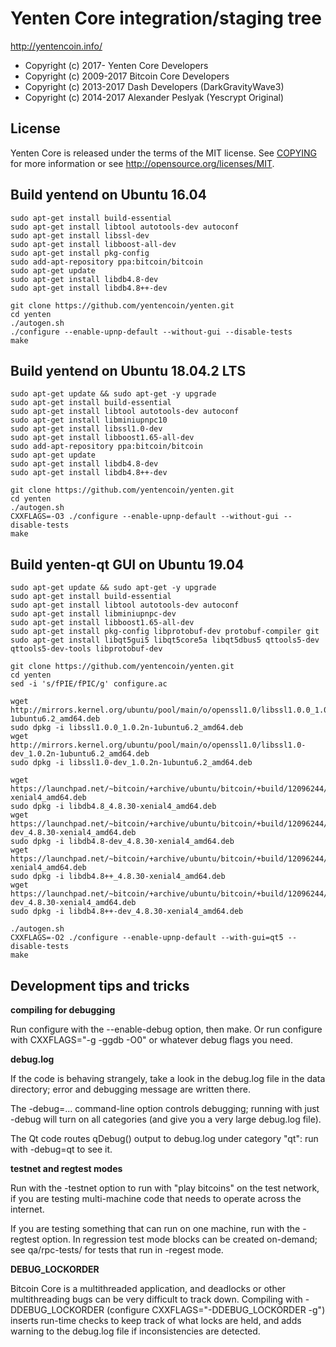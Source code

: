 Yenten Core integration/staging tree
=====================================

http://yentencoin.info/

* Copyright (c) 2017-     Yenten Core Developers
* Copyright (c) 2009-2017 Bitcoin Core Developers
* Copyright (c) 2013-2017 Dash Developers (DarkGravityWave3)
* Copyright (c) 2014-2017 Alexander Peslyak (Yescrypt Original)

License
-------

Yenten Core is released under the terms of the MIT license. See [COPYING](COPYING) for more
information or see http://opensource.org/licenses/MIT.

Build yentend on Ubuntu 16.04
-------------------

    sudo apt-get install build-essential
    sudo apt-get install libtool autotools-dev autoconf
    sudo apt-get install libssl-dev
    sudo apt-get install libboost-all-dev
    sudo apt-get install pkg-config
    sudo add-apt-repository ppa:bitcoin/bitcoin
    sudo apt-get update
    sudo apt-get install libdb4.8-dev
    sudo apt-get install libdb4.8++-dev
    
    git clone https://github.com/yentencoin/yenten.git
    cd yenten
    ./autogen.sh
    ./configure --enable-upnp-default --without-gui --disable-tests
    make

Build yentend on Ubuntu 18.04.2 LTS
-------------------

    sudo apt-get update && sudo apt-get -y upgrade
    sudo apt-get install build-essential
    sudo apt-get install libtool autotools-dev autoconf
    sudo apt-get install libminiupnpc10
    sudo apt-get install libssl1.0-dev
    sudo apt-get install libboost1.65-all-dev
    sudo add-apt-repository ppa:bitcoin/bitcoin
    sudo apt-get update
    sudo apt-get install libdb4.8-dev
    sudo apt-get install libdb4.8++-dev

    git clone https://github.com/yentencoin/yenten.git
    cd yenten
    ./autogen.sh
    CXXFLAGS=-O3 ./configure --enable-upnp-default --without-gui --disable-tests
    make
    
Build yenten-qt GUI on Ubuntu 19.04
-------------------

    sudo apt-get update && sudo apt-get -y upgrade
    sudo apt-get install build-essential
    sudo apt-get install libtool autotools-dev autoconf
    sudo apt-get install libminiupnpc-dev
    sudo apt-get install libboost1.65-all-dev
    sudo apt-get install pkg-config libprotobuf-dev protobuf-compiler git
    sudo apt-get install libqt5gui5 libqt5core5a libqt5dbus5 qttools5-dev qttools5-dev-tools libprotobuf-dev
    
    git clone https://github.com/yentencoin/yenten.git
    cd yenten
    sed -i 's/fPIE/fPIC/g' configure.ac
    
    wget http://mirrors.kernel.org/ubuntu/pool/main/o/openssl1.0/libssl1.0.0_1.0.2n-1ubuntu6.2_amd64.deb
    sudo dpkg -i libssl1.0.0_1.0.2n-1ubuntu6.2_amd64.deb
    wget http://mirrors.kernel.org/ubuntu/pool/main/o/openssl1.0/libssl1.0-dev_1.0.2n-1ubuntu6.2_amd64.deb
    sudo dpkg -i libssl1.0-dev_1.0.2n-1ubuntu6.2_amd64.deb
    
    wget https://launchpad.net/~bitcoin/+archive/ubuntu/bitcoin/+build/12096244/+files/libdb4.8_4.8.30-xenial4_amd64.deb
    sudo dpkg -i libdb4.8_4.8.30-xenial4_amd64.deb
    wget https://launchpad.net/~bitcoin/+archive/ubuntu/bitcoin/+build/12096244/+files/libdb4.8-dev_4.8.30-xenial4_amd64.deb
    sudo dpkg -i libdb4.8-dev_4.8.30-xenial4_amd64.deb
    wget https://launchpad.net/~bitcoin/+archive/ubuntu/bitcoin/+build/12096244/+files/libdb4.8++_4.8.30-xenial4_amd64.deb
    sudo dpkg -i libdb4.8++_4.8.30-xenial4_amd64.deb
    wget https://launchpad.net/~bitcoin/+archive/ubuntu/bitcoin/+build/12096244/+files/libdb4.8++-dev_4.8.30-xenial4_amd64.deb
    sudo dpkg -i libdb4.8++-dev_4.8.30-xenial4_amd64.deb
    
    ./autogen.sh
    CXXFLAGS=-O2 ./configure --enable-upnp-default --with-gui=qt5 --disable-tests
    make

Development tips and tricks
---------------------------

**compiling for debugging**

Run configure with the --enable-debug option, then make. Or run configure with
CXXFLAGS="-g -ggdb -O0" or whatever debug flags you need.

**debug.log**

If the code is behaving strangely, take a look in the debug.log file in the data directory;
error and debugging message are written there.

The -debug=... command-line option controls debugging; running with just -debug will turn
on all categories (and give you a very large debug.log file).

The Qt code routes qDebug() output to debug.log under category "qt": run with -debug=qt
to see it.

**testnet and regtest modes**

Run with the -testnet option to run with "play bitcoins" on the test network, if you
are testing multi-machine code that needs to operate across the internet.

If you are testing something that can run on one machine, run with the -regtest option.
In regression test mode blocks can be created on-demand; see qa/rpc-tests/ for tests
that run in -regest mode.

**DEBUG_LOCKORDER**

Bitcoin Core is a multithreaded application, and deadlocks or other multithreading bugs
can be very difficult to track down. Compiling with -DDEBUG_LOCKORDER (configure
CXXFLAGS="-DDEBUG_LOCKORDER -g") inserts run-time checks to keep track of what locks
are held, and adds warning to the debug.log file if inconsistencies are detected.
